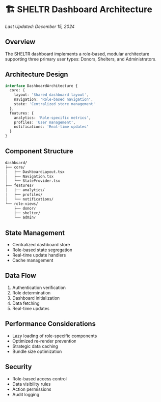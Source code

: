 # 🏗️ SHELTR Dashboard Architecture
*Last Updated: December 15, 2024*

## Overview
The SHELTR dashboard implements a role-based, modular architecture supporting three primary user types: Donors, Shelters, and Administrators.

## Architecture Design
```typescript
interface DashboardArchitecture {
  core: {
    layout: 'Shared dashboard layout',
    navigation: 'Role-based navigation',
    state: 'Centralized store management'
  },
  features: {
    analytics: 'Role-specific metrics',
    profiles: 'User management',
    notifications: 'Real-time updates'
  }
}
```

## Component Structure
```bash
dashboard/
├── core/
│   ├── DashboardLayout.tsx
│   ├── Navigation.tsx
│   └── StateProvider.tsx
├── features/
│   ├── analytics/
│   ├── profiles/
│   └── notifications/
└── role-views/
    ├── donor/
    ├── shelter/
    └── admin/
```

## State Management
- Centralized dashboard store
- Role-based state segregation
- Real-time update handlers
- Cache management

## Data Flow
1. Authentication verification
2. Role determination
3. Dashboard initialization
4. Data fetching
5. Real-time updates

## Performance Considerations
- Lazy loading of role-specific components
- Optimized re-render prevention
- Strategic data caching
- Bundle size optimization

## Security
- Role-based access control
- Data visibility rules
- Action permissions
- Audit logging